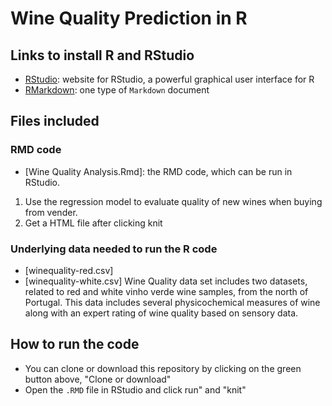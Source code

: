 # Wine Quality Prediction in R

## Links to install R and RStudio

* [RStudio](https://www.rstudio.com/): website for RStudio, a powerful graphical user interface for R
* [RMarkdown](http://rmarkdown.rstudio.com): one type of `Markdown` document

## Files included

### RMD code
* [Wine Quality Analysis.Rmd]: the RMD code, which can be run in RStudio.
1. Use the regression model to evaluate quality of new wines when buying from vender.
2. Get a HTML file after clicking knit

### Underlying data needed to run the R code
* [winequality-red.csv]
* [winequality-white.csv]
Wine Quality data set includes two datasets, related to red and white vinho verde wine samples, from the north of Portugal. This data includes several physicochemical measures of wine along with an expert rating of wine quality based on sensory data.

## How to run the code
* You can clone or download this repository by clicking on the green button above, "Clone or download"
* Open the `.RMD` file in RStudio and click run" and "knit" 
